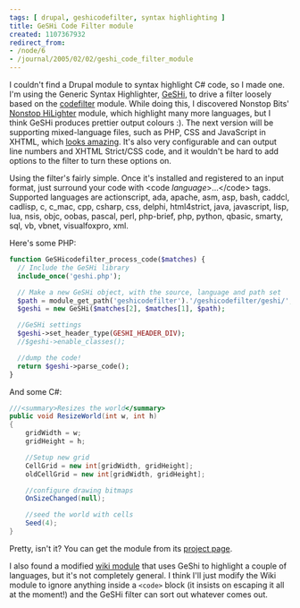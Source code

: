 ```yaml
---
tags: [ drupal, geshicodefilter, syntax highlighting ]
title: GeSHi Code Filter module
created: 1107367932
redirect_from:
- /node/6
- /journal/2005/02/02/geshi_code_filter_module
---
```

I couldn't find a Drupal module to syntax highlight C# code, so I made one. I'm
using the Generic Syntax Highlighter, [GeSHi](http://qbnz.com/highlighter), to
drive a filter loosely based on the
[codefilter](http://drupal.org/project/codefilter) module. While doing this, I
discovered Nonstop Bits' [Nonstop
HiLighter](http://www.nonstopbits.org/node/151) module, which highlight many
more languages, but I think GeSHi produces prettier output colours :). The next
version will be supporting mixed-language files, such as PHP, CSS and JavaScript
in XHTML, which [looks
amazing](http://qbnz.com/highlighter/tests/demo-new-parser-index-full.html).
It's also very configurable and can output line numbers and XHTML Strict/CSS
code, and it wouldn't be hard to add options to the filter to turn these options
on.<!--break-->

Using the filter's fairly simple. Once it's installed and registered to an input
format, just surround your code with &lt;code _language_&gt;...&lt;/code&gt;
tags. Supported languages are actionscript, ada, apache, asm, asp, bash, caddcl,
cadlisp, c, c_mac, cpp, csharp, css, delphi, html4strict, java, javascript,
lisp, lua, nsis, objc, oobas, pascal, perl, php-brief, php, python, qbasic,
smarty, sql, vb, vbnet, visualfoxpro, xml.

Here's some PHP:

```php
function GeSHicodefilter_process_code($matches) {
  // Include the GeSHi library
  include_once('geshi.php');

  // Make a new GeSHi object, with the source, language and path set
  $path = module_get_path('geshicodefilter').'/geshicodefilter/geshi/';
  $geshi = new GeSHi($matches[2], $matches[1], $path);

  //GeSHi settings
  $geshi->set_header_type(GESHI_HEADER_DIV);
  //$geshi->enable_classes();

  //dump the code!
  return $geshi->parse_code();
}
```

And some C#:

```csharp
///<summary>Resizes the world</summary>
public void ResizeWorld(int w, int h)
{
    gridWidth = w;
    gridHeight = h;

    //Setup new grid
    CellGrid = new int[gridWidth, gridHeight];
    oldCellGrid = new int[gridWidth, gridHeight];

    //configure drawing bitmaps
    OnSizeChanged(null);

    //seed the world with cells
    Seed(4);
}
```

Pretty, isn't it? You can get the module from its [project
page](/project/GeSHicodefilter).

I also found a modified [wiki module](http://www.petersblog.org/node/484) that
uses GeShi to highlight a couple of languages, but it's not completely general.
I think I'll just modify the Wiki module to ignore anything inside a `<code>`
block (it insists on escaping it all at the moment!) and the GeSHi filter can
sort out whatever comes out.
